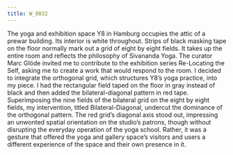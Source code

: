 ```yaml
---
title: W_0032
---
```

The yoga and exhibition space Y8 in Hamburg occupies the attic of a prewar building. Its interior is white throughout. Strips of black masking tape on the floor normally mark out a grid of eight by eight fields. It takes up the entire room and reflects the philosophy of Sivananda Yoga. The curator Marc Glöde invited me to contribute to the exhibition series Re-Locating the Self, asking me to create a work that would respond to the room. I decided to integrate the orthogonal grid, which structures Y8’s yoga practice, into my piece. I had the rectangular field taped on the floor in gray instead of black and then added the bilateral-diagonal pattern in red tape. Superimposing the nine fields of the bilateral grid on the eight by eight fields, my intervention, titled Bilateral-Diagonal, undercut the dominance of the orthogonal pattern. The red grid’s diagonal axis stood out, impressing an unwonted spatial orientation on the studio’s patrons, though without disrupting the everyday operation of the yoga school. Rather, it was a gesture that offered the yoga and gallery space’s visitors and users a different experience of the space and their own presence in it.